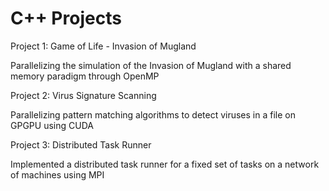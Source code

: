 # C++ Projects

Project 1: Game of Life - Invasion of Mugland

Parallelizing the simulation of the Invasion of Mugland with a shared memory paradigm through OpenMP

Project 2: Virus Signature Scanning

Parallelizing pattern matching algorithms to detect viruses in a file on GPGPU using CUDA

Project 3: Distributed Task Runner

Implemented a distributed task runner for a fixed set of tasks on a network of machines using MPI
